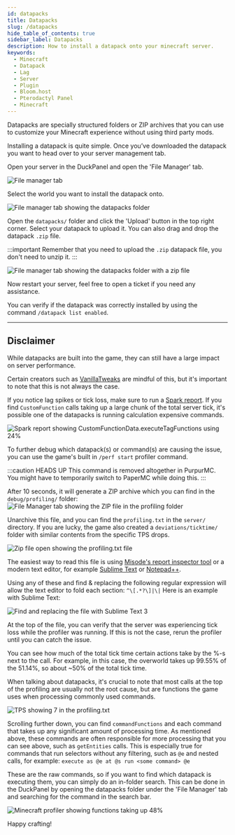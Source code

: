 ```yaml
---
id: datapacks
title: Datapacks
slug: /datapacks
hide_table_of_contents: true
sidebar_label: Datapacks
description: How to install a datapack onto your minecraft server.
keywords:
  - Minecraft
  - Datapack
  - Lag
  - Server
  - Plugin
  - Bloom.host
  - Pterodactyl Panel
  - Minecraft
---
```


Datapacks are specially structured folders or ZIP archives that you can use to customize your Minecraft experience
without using third party mods.

Installing a datapack is quite simple. Once you’ve downloaded the datapack you want to head over to your server
management tab.

Open your server in the DuckPanel and open the 'File Manager' tab.

![File manager tab](/running_a_server/datapacks/1.png)

Select the world you want to install the datapack onto.

![File manager tab showing the datapacks folder](/running_a_server/datapacks/2.png)

Open the `datapacks/` folder and click the 'Upload' button in the top right corner. 
Select your datapack to upload it. You can also drag and drop the datapack `.zip` file.

:::important
Remember that you need to upload the `.zip` datapack file, you don't need to unzip it.
:::

![File manager tab showing the datapacks folder with a zip file](/running_a_server/datapacks/3.png)

Now restart your server, feel free to open a ticket if you need any assistance.

You can verify if the datapack was correctly installed by using the command `/datapack list enabled`.

---

## Disclaimer

While datapacks are built into the game, they can still have a large impact on server performance.

Certain creators such as [VanillaTweaks](https://vanillatweaks.net/picker/datapacks/) are mindful of this, but it's
important to note that this is not always the case.

If you notice lag spikes or tick loss, make sure to run a [Spark report](spark.md).
If you find `CustomFunction` calls taking up a large chunk of the total server tick, it's possible one of the datapacks
is running calculation expensive commands.

![Spark report showing CustomFunctionData.executeTagFunctions using 24%](/running_a_server/datapacks/spark.png)

To further debug which datapack(s) or command(s) are causing the issue, you can use the game's built in `/perf start` profiler command.

:::caution HEADS UP
This command is removed altogether in PurpurMC. You might have to temporarily switch to PaperMC while doing this.
:::

After 10 seconds, it will generate a ZIP archive which you can find in the `debug/profiling/` folder:
![File Manager tab showing the ZIP file in the profiling folder](/running_a_server/datapacks/files.png)

Unarchive this file, and you can find the `profiling.txt` in the `server/` directory.
If you are lucky, the game also created a `deviations/ticktime/` folder with similar contents from the specific TPS drops.

![Zip file open showing the profiling.txt file](/running_a_server/datapacks/zip.png)

The easiest way to read this file is using [Misode's report inspector tool](https://misode.github.io/report/) or a modern text editor, for example 
[Sublime Text](https://www.sublimetext.com/) or [Notepad++](https://notepad-plus-plus.org/downloads/).

Using any of these and find & replacing the following regular expression will allow the text editor to fold each section: `^\[.*?\]|\|`
Here is an example with Sublime Text:

![Find and replacing the file with Sublime Text 3](/running_a_server/datapacks/replace.gif)

At the top of the file, you can verify that the server was experiencing tick loss while the profiler was running. 
If this is not the case, rerun the profiler until you can catch the issue.

You can see how much of the total tick time certain actions take by the %-s next to the call. 
For example, in this case, the overworld takes up 99.55% of the 51.14%, so about ~50% of the total tick time. 

When talking about datapacks, it's crucial to note that most calls at the top of the profiling are usually not the root cause,
but are functions the game uses when processing commonly used commands.

![TPS showing 7 in the profiling.txt](/running_a_server/datapacks/tps.png)

Scrolling further down, you can find `commandFunctions` and each command that takes up any significant amount of processing time.
As mentioned above, these commands are often responsible for more processing that you can see above, such as `getEntities` calls.
This is especially true for commands that run selectors without any filtering, such as `@e` and nested 
calls, for example: `execute as @e at @s run <some command> @e` 

These are the raw commands, so if you want to find which datapack is executing them, you can simply do an in-folder search. 
This can be done in the DuckPanel by opening the datapacks folder under the 'File Manager' tab and searching for the command in the search bar.

![Minecraft profiler showing functions taking up 48%](/running_a_server/datapacks/profile.png)

Happy crafting!
